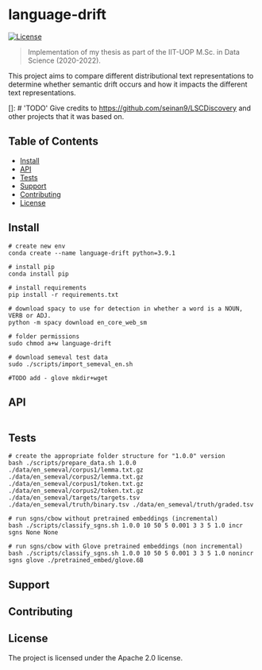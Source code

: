 # language-drift


[![License](https://img.shields.io/badge/License-Apache%202.0-blue.svg)](https://opensource.org/licenses/Apache-2.0)

> Implementation of my thesis as part of the IIT-UOP M.Sc. in Data Science (2020-2022). 

This project aims to compare different distributional text representations to determine whether semantic drift occurs and how it impacts the different text representations.

[]: # 'TODO' Give credits to https://github.com/seinan9/LSCDiscovery and other projects that it was based on.

## Table of Contents

- [Install](#install)
- [API](#api)
- [Tests](#tests)
- [Support](#support)
- [Contributing](#contributing)
- [License](#license)

## Install

```
# create new env
conda create --name language-drift python=3.9.1

# install pip
conda install pip

# install requirements
pip install -r requirements.txt

# download spacy to use for detection in whether a word is a NOUN, VERB or ADJ.
python -m spacy download en_core_web_sm

# folder permissions
sudo chmod a+w language-drift

# download semeval test data
sudo ./scripts/import_semeval_en.sh

#TODO add - glove mkdir+wget 
```

## API

```

```

## Tests

```
# create the appropriate folder structure for "1.0.0" version
bash ./scripts/prepare_data.sh 1.0.0 ./data/en_semeval/corpus1/lemma.txt.gz ./data/en_semeval/corpus2/lemma.txt.gz ./data/en_semeval/corpus1/token.txt.gz ./data/en_semeval/corpus2/token.txt.gz ./data/en_semeval/targets/targets.tsv ./data/en_semeval/truth/binary.tsv ./data/en_semeval/truth/graded.tsv

# run sgns/cbow without pretrained embeddings (incremental)
bash ./scripts/classify_sgns.sh 1.0.0 10 50 5 0.001 3 3 5 1.0 incr sgns None None

# run sgns/cbow with Glove pretrained embeddings (non incremental)
bash ./scripts/classify_sgns.sh 1.0.0 10 50 5 0.001 3 3 5 1.0 nonincr sgns glove ./pretrained_embed/glove.6B
```

## Support


## Contributing



## License
The project is licensed under the Apache 2.0 license.

